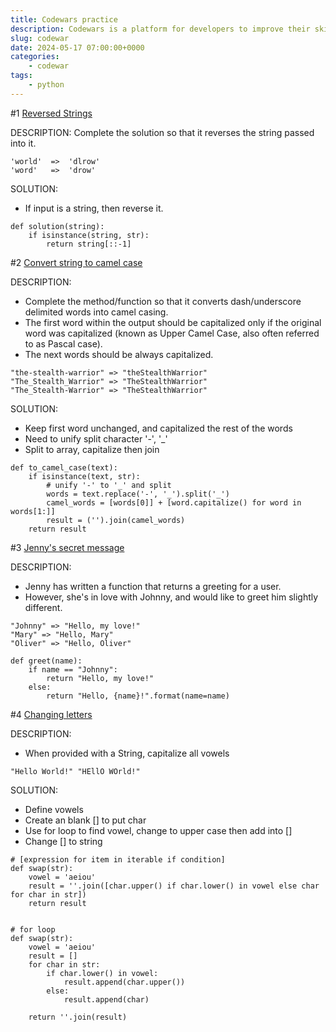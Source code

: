 ```yaml
---
title: Codewars practice
description: Codewars is a platform for developers to improve their skills by solving coding kata and learning from peers. These discrete programming exercises train a range of skills in a variety of programming languages, and are completed within an online integrated development environment.
slug: codewar
date: 2024-05-17 07:00:00+0000
categories:
    - codewar
tags:
    - python
---
```



#1 [Reversed Strings](https://www.codewars.com/kata/5168bb5dfe9a00b126000018)

DESCRIPTION:
Complete the solution so that it reverses the string passed into it.

```
'world'  =>  'dlrow'
'word'   =>  'drow'
```

SOLUTION:
- If input is a string, then reverse it.

```
def solution(string):
    if isinstance(string, str):
        return string[::-1]
```

#2 [Convert string to camel case](https://www.codewars.com/kata/517abf86da9663f1d2000003)

DESCRIPTION:
- Complete the method/function so that it converts dash/underscore delimited words into camel casing. 
- The first word within the output should be capitalized only if the original word was capitalized (known as Upper Camel Case, also often referred to as Pascal case). 
- The next words should be always capitalized.

```
"the-stealth-warrior" => "theStealthWarrior"
"The_Stealth_Warrior" => "TheStealthWarrior"
"The_Stealth-Warrior" => "TheStealthWarrior"
```

SOLUTION:
- Keep first word unchanged, and capitalized the rest of the words
- Need to unify split character '-', '_'
- Split to array, capitalize then join

```
def to_camel_case(text):
    if isinstance(text, str):
        # unify '-' to '_' and split
        words = text.replace('-', '_').split('_')
        camel_words = [words[0]] + [word.capitalize() for word in words[1:]]
        result = ('').join(camel_words)
    return result
```

#3 [Jenny's secret message](https://www.codewars.com/kata/find-the-capitals)

DESCRIPTION:
- Jenny has written a function that returns a greeting for a user. 
- However, she's in love with Johnny, and would like to greet him slightly different. 

```
"Johnny" => "Hello, my love!"
"Mary" => "Hello, Mary"
"Oliver" => "Hello, Oliver"
```

```
def greet(name):
    if name == "Johnny":
        return "Hello, my love!"
    else:
        return "Hello, {name}!".format(name=name)
```

#4 [Changing letters](https://www.codewars.com/kata/5831c204a31721e2ae000294)

DESCRIPTION:
- When provided with a String, capitalize all vowels


```
"Hello World!" "HEllO WOrld!"
```

SOLUTION:
- Define vowels
- Create an blank [] to put char
- Use for loop to find vowel, change to upper case then add into []
- Change [] to string

```
# [expression for item in iterable if condition]
def swap(str):
    vowel = 'aeiou'
    result = ''.join([char.upper() if char.lower() in vowel else char for char in str])
    return result


# for loop
def swap(str):
    vowel = 'aeiou'
    result = []
    for char in str:
        if char.lower() in vowel:
            result.append(char.upper())
        else:
            result.append(char)
    
    return ''.join(result)
```